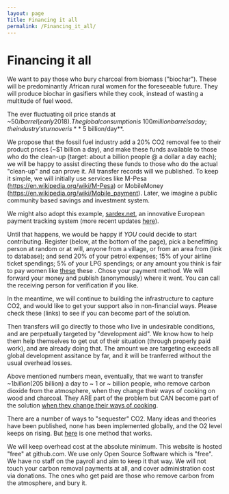 ```yaml
---
layout: page
Title: Financing it all
permalink: /Financing_it_all/
---
```


# Financing it all

We want to pay those who bury charcoal from biomass ("biochar"). These will be predominantly African rural women for the foreseeable future. They will produce biochar in gasifiers while they cook, instead of wasting a multitude of fuel wood. 

The ever fluctuating oil price stands at ~50$/barrel (early 2018). The global consumption is ~100 million barrels a day; the industry's turnover is **~$5 billion/day**. 

We propose that the fossil fuel industry add a 20% CO2 removal fee to their product prices (~$1 billion a day), and make these funds available to those who do the clean-up (target: about a billion people @ a dollar a day each); we will be happy to assist directing these funds to those who do the actual "clean-up" and can prove it. All transfer records will we published. To keep it simple, we will initially use services like M-Pesa (https://en.wikipedia.org/wiki/M-Pesa) or MobileMoney (https://en.wikipedia.org/wiki/Mobile_payment). Later, we imagine a public community based savings and investment system. 

We might also adopt this example, <a href="https://sardex.net/il-circuito/?lang=en">sardex.net</a>, an innovative European payment tracking system (more recent updates <a href="https://sardex.net/il-circuito/">here<a/>). 

Until that happens, we would be happy if *YOU* could decide to start contributing. Register (below, at the bottom of the page), pick a benefitting person at random or at will, anyone from a village, or from an area from (link to database); and send 20% of your petrol expenses; 15% of your airline ticket spendings; 5% of your LPG spendings; or any amount you think is fair to pay women like <a href="(link to video women bulding, cooking, grinding, burying, harvesting,...)">these</a> these . Chose your payment method. We will forward your money and publish (anonymously) where it went. You can call the receiving person for verification if you like. 

In the meantime, we will continue to building the infrastructure to capture CO2, and would like to get your support also in non-financial ways. Please check these (links) to see if you can become part of the solution.


Then transfers will go directly to those who live in undesirable conditions, and are perpetually targeted by "development aid". We know how to help them help themselves to get out of their situation (through properly paid work), and are already doing that. The amount we are targeting exceeds all global development assitance by far, and it will be tranferred without the usual overhead losses. 

Above mentioned numbers mean, eventually, that we want to transfer ~$1 billion (20% of ~$5 billion) a day to ~ 1 or ~ billion people, who remove carbon dioxide from the atmosphere, when they change their ways of cooking on wood and charcoal. They ARE part of the problem but CAN become part of the solution <a href="link-to-gasifier-site">when they change their ways of cooking<a/>.  

There are a number of ways to "sequester" CO2. Many ideas and theories have been published, none has been implemented globally, and the O2 level keeps on rising. But <a href="link-to-gasifier-site">here</a> is one method that works. 


We will keep overhead cost at the absolute minimum. This website is hosted "free" at github.com. We use only Open Source Software which is "free". We have no staff on the payroll and aim to keep it that way. We will not touch your carbon removal payments at all, and cover administration cost via donations. The ones who get paid are those who remove carbon from the atmosphere, and bury it. 

